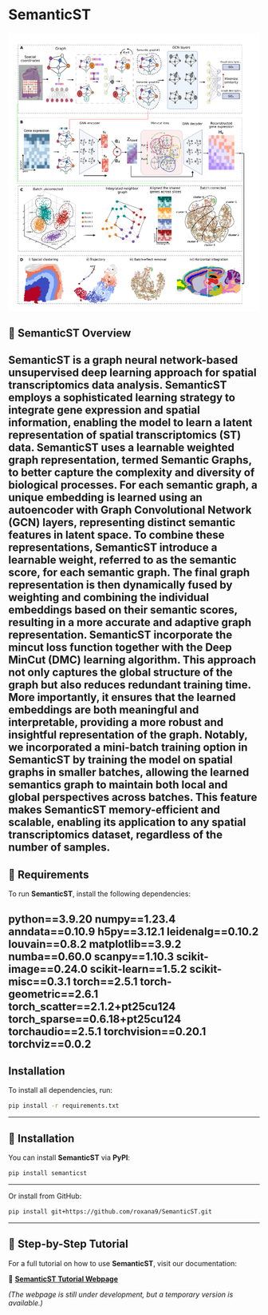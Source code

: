 # SemanticST

![SemanticST Pipeline](https://github.com/roxana9/SemanticST/raw/main/semanticst_figure.png)

## 🔷 SemanticST Overview

**SemanticST** is a graph neural network-based unsupervised deep learning approach for spatial transcriptomics data analysis. SemanticST employs a sophisticated learning strategy to integrate gene expression and spatial information, enabling the model to learn a latent representation of spatial transcriptomics (ST) data.
SemanticST uses a learnable weighted graph representation, termed Semantic Graphs, to better capture the complexity and diversity of biological processes.
For each semantic graph, a unique embedding is learned using an autoencoder with Graph Convolutional Network (GCN) layers, representing distinct semantic features in latent space. To combine these representations, SemanticST introduce a learnable weight, referred to as the semantic score, for each semantic graph. The final graph representation is then dynamically fused by weighting and combining the individual embeddings based on their semantic scores, resulting in a more accurate and adaptive graph representation.
SemanticST incorporate the mincut loss function together with the Deep MinCut (DMC) learning algorithm. This approach not only captures the global structure of the graph but also reduces redundant training time. More importantly, it ensures that the learned embeddings are both meaningful and interpretable, providing a more robust and insightful representation of the graph. 
Notably, we incorporated a mini-batch training option in SemanticST by training the model on spatial graphs in smaller batches, allowing the learned semantics graph to maintain both local and global perspectives across batches. This feature makes SemanticST memory-efficient and scalable, enabling its application to any spatial transcriptomics dataset, regardless of the number of samples.
---

## 🔷 Requirements  
To run **SemanticST**, install the following dependencies:

python==3.9.20
numpy==1.23.4
anndata==0.10.9
h5py==3.12.1
leidenalg==0.10.2
louvain==0.8.2
matplotlib==3.9.2
numba==0.60.0
scanpy==1.10.3
scikit-image==0.24.0
scikit-learn==1.5.2
scikit-misc==0.3.1
torch==2.5.1
torch-geometric==2.6.1
torch_scatter==2.1.2+pt25cu124
torch_sparse==0.6.18+pt25cu124
torchaudio==2.5.1
torchvision==0.20.1
torchviz==0.0.2
---

## Installation
To install all dependencies, run:
```bash
pip install -r requirements.txt
```
---


## 🚀 Installation  

You can install **SemanticST** via **PyPI**:
```bash
pip install semanticst
```
---
Or install from GitHub:
```bash
pip install git+https://github.com/roxana9/SemanticST.git
```
---

## 🔷 Step-by-Step Tutorial  

For a full tutorial on how to use **SemanticST**, visit our documentation:  

🔗 [**SemanticST Tutorial Webpage**](https://your-temp-webpage-link.com)  

_(The webpage is still under development, but a temporary version is available.)_
